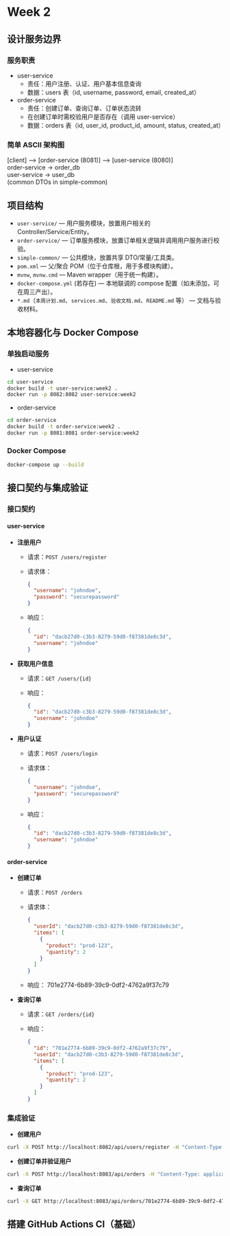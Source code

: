 # Week 2

## 设计服务边界

### 服务职责

- user-service
  - 责任：用户注册、认证、用户基本信息查询
  - 数据：users 表（id, username, password, email, created_at）
- order-service
  - 责任：创建订单、查询订单、订单状态流转
  - 在创建订单时需校验用户是否存在（调用 user-service）
  - 数据：orders 表（id, user_id, product_id, amount, status, created_at）

### 简单 ASCII 架构图

[client] --> [order-service (8081)] --> [user-service (8080)]  
order-service -> order_db  
user-service -> user_db  
(common DTOs in simple-common)

## 项目结构

- `user-service/` — 用户服务模块，放置用户相关的 Controller/Service/Entity。
- `order-service/` — 订单服务模块，放置订单相关逻辑并调用用户服务进行校验。
- `simple-common/` — 公共模块，放置共享 DTO/常量/工具类。
- `pom.xml` — 父/聚合 POM（位于仓库根，用于多模块构建）。
- `mvnw`, `mvnw.cmd` — Maven wrapper（用于统一构建）。
- `docker-compose.yml` (若存在) — 本地联调的 compose 配置（如未添加，可在周三产出）。
- `*.md`（`本周计划.md`、`services.md`、`验收文档.md`、`README.md` 等） — 文档与验收材料。

## 本地容器化与 Docker Compose

### 单独启动服务

- user-service

```bash
cd user-service
docker build -t user-service:week2 .
docker run -p 8082:8082 user-service:week2
```

- order-service

```bash
cd order-service
docker build -t order-service:week2 .
docker run -p 8081:8081 order-service:week2
```

### Docker Compose

```bash
docker-compose up --build
```

## 接口契约与集成验证

### 接口契约

#### user-service

- **注册用户**

  - 请求：`POST /users/register`
  - 请求体：

    ```json
    {
      "username": "johndoe",
      "password": "securepassword"
    }
    ```

  - 响应：

    ```json
    {
      "id": "dacb27d0-c3b3-8279-59d0-f87381de8c3d",
      "username": "johndoe"
    }
    ```

- **获取用户信息**

  - 请求：`GET /users/{id}`
  - 响应：

    ```json
    {
      "id": "dacb27d0-c3b3-8279-59d0-f87381de8c3d",
      "username": "johndoe"
    }
    ```

- **用户认证**

  - 请求：`POST /users/login`
  - 请求体：

    ```json
    {
      "username": "johndoe",
      "password": "securepassword"
    }
    ```

  - 响应：

    ```json
    {
      "id": "dacb27d0-c3b3-8279-59d0-f87381de8c3d",
      "username": "johndoe"
    }
    ```

#### order-service

- **创建订单**

  - 请求：`POST /orders`
  - 请求体：

    ```json
    {
      "userId": "dacb27d0-c3b3-8279-59d0-f87381de8c3d",
      "items": [
        {
          "product": "prod-123",
          "quantity": 2
        }
      ]
    }
    ```

  - 响应：
    701e2774-6b89-39c9-0df2-4762a9f37c79

- **查询订单**

  - 请求：`GET /orders/{id}`
  - 响应：

    ```json
    {
      "id": "701e2774-6b89-39c9-0df2-4762a9f37c79",
      "userId": "dacb27d0-c3b3-8279-59d0-f87381de8c3d",
      "items": [
        {
          "product": "prod-123",
          "quantity": 2
        }
      ]
    }
    ```

### 集成验证

- **创建用户**

```bash
curl -X POST http://localhost:8082/api/users/register -H "Content-Type: application/json" -d '{"username": "johndoe","password": "securepassword"}'
```

- **创建订单并验证用户**

```bash
curl -X POST http://localhost:8083/api/orders -H "Content-Type: application/json" -d '{"userId": "dacb27d0-c3b3-8279-59d0-f87381de8c3d", "items": [{"product": "prod-123","quantity": 2}]}'
```

- **查询订单**

```bash
curl -X GET http://localhost:8083/api/orders/701e2774-6b89-39c9-0df2-4762a9f37c79
```

## 搭建 GitHub Actions CI（基础）
